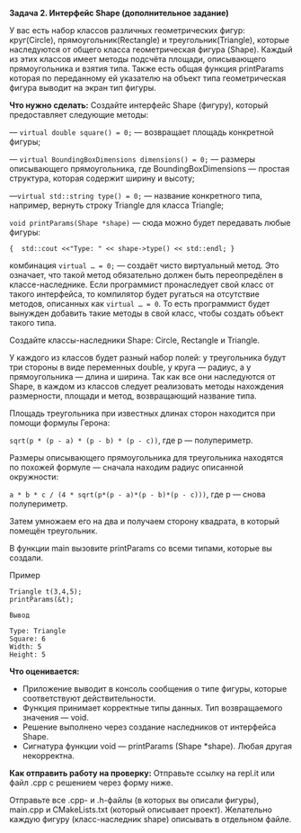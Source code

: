 **Задача 2. Интерфейс Shape (дополнительное задание)**

У вас есть набор классов различных геометрических фигур: круг(Circle), прямоугольник(Rectangle) и треугольник(Triangle), которые наследуются от общего класса геометрическая фигура (Shape). Каждый из этих классов имеет методы подсчёта площади, описывающего прямоугольника и взятия типа. Также есть общая функция printParams которая по переданному ей указателю на объект типа геометрическая фигура выводит на экран тип фигуры.

**Что нужно сделать:**
Создайте интерфейс Shape (фигуру), который предоставляет следующие методы:

— `virtual double square() = 0;` — возвращает площадь конкретной фигуры;

— `virtual BoundingBoxDimensions dimensions() = 0;` — размеры описывающего прямоугольника, где BoundingBoxDimensions — простая структура, которая содержит ширину и высоту;

—`virtual std::string type() = 0;` — название конкретного типа, например, вернуть строку Triangle для класса Triangle;

`void printParams(Shape *shape)` — сюда можно будет передавать любые фигуры:

`{ 
   std::cout <<"Type: " << shape->type() << std::endl;
}`

комбинация `virtual … = 0;` — создаёт чисто виртуальный метод. Это означает, что такой метод обязательно должен быть переопредёлен в классе-наследнике. Если программист пронаследует свой класс от такого интерфейса, то компилятор будет ругаться на отсутствие методов, описанных как `virtual … = 0`. То есть программист будет вынужден добавить такие методы в свой класс, чтобы создать объект такого типа.


Создайте классы-наследники Shape: Circle, Rectangle и Triangle.

У каждого из классов будет разный набор полей: у треугольника будут три стороны в виде переменных double, у круга — радиус, а у прямоугольника — длина и ширина. Так как все они наследуются от Shape, в каждом из классов следует реализовать методы нахождения размерности, площади и метод, возвращающий название типа.

Площадь треугольника при известных длинах сторон находится при помощи формулы Герона:

`sqrt(p * (p - a) * (p - b) * (p - c))`, где p — полупериметр.

Размеры описывающего прямоугольника для треугольника находятся по похожей формуле — сначала находим радиус описанной окружности:

`a * b * c / (4 * sqrt(p*(p - a)*(p - b)*(p - c)))`, где р — снова полупериметр.

Затем умножаем его на два и получаем сторону квадрата, в который помещён треугольник.

В функции main вызовите printParams со всеми типами, которые вы создали.

Пример
```
Triangle t(3,4,5); 
printParams(&t);

Вывод

Type: Triangle 
Square: 6 
Width: 5 
Height: 5
```
**Что оценивается:**
 - Приложение выводит в консоль сообщения о типе фигуры, которые соответствуют действительности.
 - Функция принимает корректные типы данных. Тип возвращаемого значения — void.
 - Решение выполнено через создание наследников от интерфейса Shape.
 - Сигнатура функции void — printParams (Shape *shape). Любая другая некорректна.


**Как отправить работу на проверку:**
Отправьте ссылку на repl.it или файл .срр с решением через форму ниже.

Отправьте все .cpp- и .h-файлы (в которых вы описали фигуры), main.cpp и CMakeLists.txt (который описывает проект). Желательно каждую фигуру (класс-наследник shape) описывать в отдельном файле.